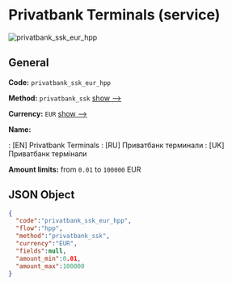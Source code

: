 
# Privatbank Terminals (service) 
![privatbank_ssk_eur_hpp](https://static.openfintech.io/payment_methods/privatbank_ssk_eur_hpp/logo.svg?w=400&c=v0.59.26#w200)  

## General 
 
**Code:** `privatbank_ssk_eur_hpp` 
 
**Method:** `privatbank_ssk` 
 [show -->](/payment-methods/privatbank_ssk/) 
 
**Currency:** `EUR` [show -->](/currencies/EUR/) 
 
**Name:** 
 
:	[EN] Privatbank Terminals 
:	[RU] Приватбанк терминали 
:	[UK] Приватбанк термінали 
 
**Amount limits:** from `0.01` to `100000` EUR 

## JSON Object 

```json
{
  "code":"privatbank_ssk_eur_hpp",
  "flow":"hpp",
  "method":"privatbank_ssk",
  "currency":"EUR",
  "fields":null,
  "amount_min":0.01,
  "amount_max":100000
}
```  
